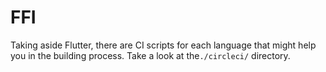 # FFI

Taking aside Flutter, there are CI scripts for each language that might help you in the building process. Take a look at
the`./circleci/` directory.
